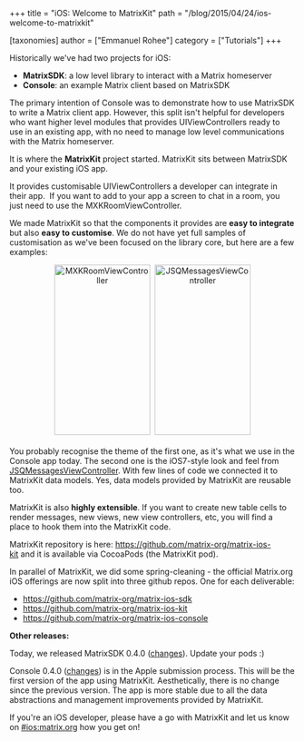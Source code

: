 +++
title = "iOS: Welcome to MatrixKit"
path = "/blog/2015/04/24/ios-welcome-to-matrixkit"

[taxonomies]
author = ["Emmanuel Rohee"]
category = ["Tutorials"]
+++

Historically we've had two projects for iOS:
<ul>
 <li><strong>MatrixSDK</strong>: a low level library to interact with a Matrix homeserver</li>
 <li><strong>Console</strong>: an example Matrix client based on MatrixSDK</li>
</ul>

The primary intention of Console was to demonstrate how to use MatrixSDK to write a Matrix client app.
However, this split isn't helpful for developers who want higher level modules that provides UIViewControllers ready to use in an existing app, with no need to manage low level communications with the Matrix homeserver.

It is where the <strong>MatrixKit</strong> project started. MatrixKit sits between MatrixSDK and your existing iOS app.

It provides customisable UIViewControllers a developer can integrate in their app.  If you want to add to your app a screen to chat in a room, you just need to use the MXKRoomViewController.

We made MatrixKit so that the components it provides are <strong>easy to integrate</strong> but also <strong>easy to customise</strong>. We do not have yet full samples of customisation as we've been focused on the library core, but here are a few examples:
<br/>
<div style="text-align: center">
<img class="alignnone size-medium wp-image-918" src="http://matrix.org/blog/wp-content/uploads/2015/04/MXKRoomViewController-169x300.jpeg" alt="MXKRoomViewController" width="169" height="300" />  <img class="alignnone size-medium wp-image-917" src="http://matrix.org/blog/wp-content/uploads/2015/04/JSQMessagesViewController-169x300.jpeg" alt="JSQMessagesViewController" width="169" height="300" />
</div>
<br/>
You probably recognise the theme of the first one, as it's what we use in the Console app today.
The second one is the iOS7-style look and feel from <a href="https://github.com/jessesquires/JSQMessagesViewController">JSQMessagesViewController</a>. With few lines of code we connected it to MatrixKit data models. Yes, data models provided by MatrixKit are reusable too.

MatrixKit is also <strong>highly extensible</strong>. If you want to create new table cells to render messages, new views, new view controllers, etc, you will find a place to hook them into the MatrixKit code.

MatrixKit repository is here: <a href="https://github.com/matrix-org/matrix-ios-kit">https://github.com/matrix-org/matrix-ios-kit</a> and it is available via CocoaPods (the MatrixKit pod).

In parallel of MatrixKit, we did some spring-cleaning - the official Matrix.org iOS offerings are now split into three github repos. One for each deliverable:
<ul>
 <li><a href="https://github.com/matrix-org/matrix-ios-sdk">https://github.com/matrix-org/matrix-ios-sdk</a></li>
 <li><a href="https://github.com/matrix-org/matrix-ios-kit">https://github.com/matrix-org/matrix-ios-kit</a></li>
 <li><a href="https://github.com/matrix-org/matrix-ios-console">https://github.com/matrix-org/matrix-ios-console</a></li>
</ul>

<strong>Other releases:</strong>

Today, we released MatrixSDK 0.4.0 (<a href="https://github.com/matrix-org/matrix-ios-sdk/blob/master/CHANGES.rst#changes-in-matrix-ios-sdk-in-040-2015-04-23">changes</a>). Update your pods :)

Console 0.4.0 (<a href="https://github.com/matrix-org/matrix-ios-console/blob/master/CHANGES.rst#changes-in-console-in-040-2015-04-23">changes</a>) is in the Apple submission process. This will be the first version of the app using MatrixKit. Aesthetically, there is no change since the previous version. The app is more stable due to all the data abstractions and management improvements provided by MatrixKit.

If you're an iOS developer, please have a go with MatrixKit and let us know on <a href="/beta/#/room/#ios:matrix.org">#ios:matrix.org</a> how you get on!
